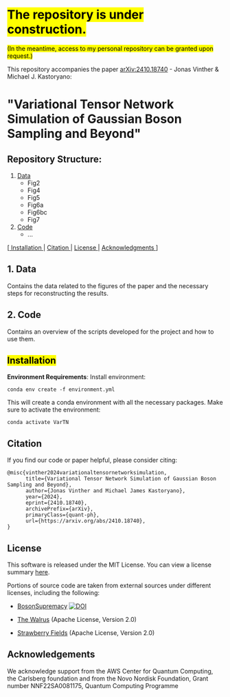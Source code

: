 # <mark> The repository is under construction.</mark>
<mark>(In the meantime, access to my personal repository can be granted upon request.)</mark>

This repository accompanies the paper [arXiv:2410.18740](https://arxiv.org/abs/2410.18740) - Jonas Vinther & Michael J. Kastoryano:
# "Variational Tensor Network Simulation of Gaussian Boson Sampling and Beyond"

## Repository Structure:
1. [ Data ](#data)
    - Fig2
    - Fig4
    - Fig5
    - Fig6a
    - Fig6bc
    - Fig7
2. [ Code ](#code)
    - ...
    
[[ Installation ](#installation) | [ Citation ](#citation) | [ License ](#license) | [ Acknowledgments ](#acknowledgments) ]

<a name="data"></a>
## 1. Data
Contains the data related to the figures of the paper and the necessary steps for reconstructing the results.

<a name="code"></a>
## 2. Code
Contains an overview of the scripts developed for the project and how to use them.

<a name="installation"></a>
## <mark> Installation
**Environment Requirements**:
Install environment:
```
conda env create -f environment.yml
```
This will create a conda environment with all the necessary packages. Make sure to activate the environment:
```
conda activate VarTN
```

<a name="citation"></a>
## Citation
If you find our code or paper helpful, please consider citing:
```
@misc{vinther2024variationaltensornetworksimulation,
      title={Variational Tensor Network Simulation of Gaussian Boson Sampling and Beyond}, 
      author={Jonas Vinther and Michael James Kastoryano},
      year={2024},
      eprint={2410.18740},
      archivePrefix={arXiv},
      primaryClass={quant-ph},
      url={https://arxiv.org/abs/2410.18740}, 
}
```

<a name="license"></a>
## License

This software is released under the MIT License. You can view a license summary [here](LICENSE).

Portions of source code are taken from external sources under different licenses, including the following:
- [BosonSupremacy](https://github.com/sss441803/BosonSupremacy) [![DOI](https://zenodo.org/badge/DOI/10.5281/zenodo.7992736.svg)](https://doi.org/10.5281/zenodo.7992736)


- [The Walrus](https://github.com/XanaduAI/thewalrus) (Apache License, Version 2.0)
- [Strawberry Fields](https://github.com/XanaduAI/strawberryfields) (Apache License, Version 2.0)

<a name="acknowledgments"></a>
## Acknowledgements
We acknowledge support from the AWS Center for
Quantum Computing, the Carlsberg foundation and
from the Novo Nordisk Foundation, Grant number
NNF22SA0081175, Quantum Computing Programme
